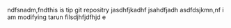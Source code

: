 ndfsnadm,fndthis is tip git repositry
jasdhfjkadhf
jsahdfjadh
asdfdsjkmn,nf
i am modifying tarun filsdjhfjdfhjd
e
